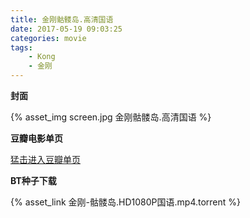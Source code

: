 ```yaml
---
title: 金刚骷髅岛.高清国语
date: 2017-05-19 09:03:25
categories: movie
tags: 
	- Kong
	- 金刚
---
```


**封面**

{% asset_img screen.jpg 金刚骷髅岛.高清国语 %}

**豆瓣电影单页**

[猛击进入豆瓣单页](https://movie.douban.com/subject/26309788/)

**BT种子下载**

{% asset_link 金刚-骷髅岛.HD1080P国语.mp4.torrent %}
